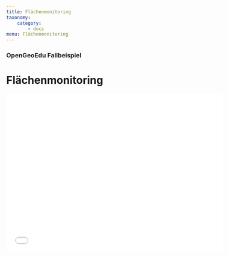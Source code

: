 ```yaml
---
title: Flächenmonitoring
taxonomy:
    category:
        - docs
menu: Flächenmonitoring
---
```


### OpenGeoEdu Fallbeispiel

# Flächenmonitoring

<!--Teaser zum Fallbeispiel ***Flächenmonitoring***-->

<div class="embed-responsive embed-responsive-16by9">
<iframe src="//slideshare.net/slideshow/embed_code/key/lJ8Man3VGKCR3d" width="576" height="420" scrolling="no" frameborder="0" webkitallowfullscreen mozallowfullscreen allowfullscreen></iframe>
</div


<iframe src="//slides.com/opengeoedu/deck/embed" width="576" height="420" scrolling="no" frameborder="0" webkitallowfullscreen mozallowfullscreen allowfullscreen></iframe>
